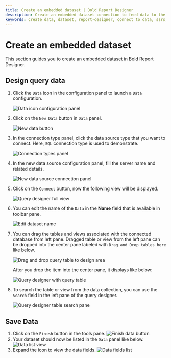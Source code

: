 ```yaml
---
title: Create an embedded dataset | Bold Report Designer
description: Create an embedded dataset connection to feed data to the report and to visualize the data using report items in Bold Report Designer
keywords: create data, dataset, report-designer, connect to data, ssrs, reporting
---
```


# Create an embedded dataset

This section guides you to create an embedded dataset in Bold Report Designer.

## Design query data

1. Click the `Data` icon in the configuration panel to launch a `Data` configuration.

   ![Data icon configuration panel](/static/assets/on-premise/images/report-designer/manage-data/dataset/data-icon-configuration-panel.png '#width=285px')

2. Click on the `New Data` button in `Data` panel.

   ![New data button](/static/assets/on-premise/images/report-designer/manage-data/dataset/new-data-button.png '#width=385px')

3. In the connection type panel, click the data source type that you want to connect. Here, `SQL` connection type is used to demonstrate.

   ![Connection types panel](/static/assets/on-premise/images/report-designer/manage-data/dataset/connection-types-panel.png '#width=385px')

4. In the new data source configuration panel, fill the server name and related details.

   ![New data source connection panel](/static/assets/on-premise/images/report-designer/manage-data/dataset/new-data-source-connection-panel.png '#width=385px')

5. Click on the `Connect` button, now the following view will be displayed.

   ![Query designer full view](/static/assets/on-premise/images/report-designer/manage-data/dataset/query-designer-full-view.png '#width=410px')

6. You can edit the name of the `Data` in the **Name** field that is available in toolbar pane.

   ![Edit dataset name](/static/assets/on-premise/images/report-designer/manage-data/dataset/edit-dataset-name.png '#width=410px')

7. You can drag the tables and views associated with the connected database from left pane. Dragged table or view from the left pane can be dropped into the center pane labeled with `Drag and Drop tables here` like below.

   ![Drag and drop query table to design area](/static/assets/on-premise/images/report-designer/manage-data/dataset/drag-drop-table-in-query-designer.png '#width=385px')

   After you drop the item into the center pane, it displays like below:

   ![Query designer with query table](/static/assets/on-premise/images/report-designer/manage-data/dataset/drag-drop-table-in-query-designer-output.png '#width=415px')

8. To search the table or view from the data collection, you can use the `Search` field in the left pane of the query designer.

   ![Query designer table search pane](/static/assets/on-premise/images/report-designer/manage-data/dataset/query-designer-table-search-pane.png '#width=255px')

## Save Data

1. Click on the `Finish` button in the tools pane.
   ![Finish data button](/static/assets/on-premise/images/report-designer/manage-data/dataset/finish-data-connection.png '#width=415px')
2. Your dataset should now be listed in the `Data` panel like below.
   ![Data list view](/static/assets/on-premise/images/report-designer/manage-data/dataset/data-list-view.png '#width=415px')
3. Expand the icon to view the data fields.
   ![Data fields list](/static/assets/on-premise/images/report-designer/manage-data/dataset/data-fields-list.png '#width=415px')